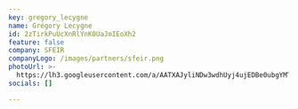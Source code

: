 ```yaml
---
key: gregory_lecygne
name: Grégory Lecygne
id: 2zTirkPuUcXnRlYnK0UaJmIEoXh2
feature: false
company: SFEIR
companyLogo: /images/partners/sfeir.png
photoUrl: >-
  https://lh3.googleusercontent.com/a/AATXAJyliNDw3wdhUyj4ujEDBe0ubgYMT4cHaA5dLLAg=s96-c
socials: []

---
```


